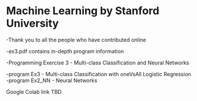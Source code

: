 # Machine Learning by Stanford University

-Thank you to all the people who have contributed online

-ex3.pdf contains in-depth program information

-Programming Exercise 3 - Multi-class Classification and Neural Networks

-program Ex3 - Multi-class Classification with oneVsAll Logistic Regression
-program Ex2_NN - Neural Networks

Google Colab link
TBD
